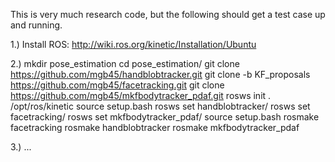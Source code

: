 This is very much research code, but the following should get a test case up and running.

1.) Install ROS: http://wiki.ros.org/kinetic/Installation/Ubuntu

2.) 
	mkdir pose_estimation
	cd pose_estimation/
	git clone https://github.com/mgb45/handblobtracker.git
	git clone -b KF_proposals https://github.com/mgb45/facetracking.git
	git clone https://github.com/mgb45/mkfbodytracker_pdaf.git
	rosws init . /opt/ros/kinetic
	source setup.bash
	rosws set handblobtracker/
	rosws set facetracking/
	rosws set mkfbodytracker_pdaf/
	source setup.bash
	rosmake facetracking
	rosmake handblobtracker
        rosmake mkfbodytracker_pdaf
	
3.) ...
